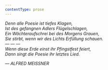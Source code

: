 ```yaml
---
contentType: prose
---
```


_Denn alle Poesie ist tiefes Klagen,  
Ist des gefangnen Adlers Flügelschlagen,  
Ein Wächteraufschrei bei des Morgens Grauen,  
Sie stirbt, wenn wir des Lichts Erfüllung schauen.  
— — —  
Wenn diese Erde einst ihr Pfingstfest feiert,  
Dann singt die Poesie ihr letztes Lied._

_— ALFRED MEISSNER_
